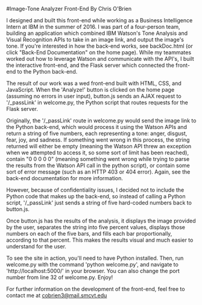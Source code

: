 #Image-Tone Analyzer Front-End
By Chris O'Brien

I designed and built this front-end while working as a Business Intelligence Intern at IBM in the summer of 2016. I was part of a four-person team, building an application which combined IBM Watson's Tone Analysis and Visual Recognition APIs to take in an image link, and output the image's tone. If you're interested in how the back-end works, see backDoc.html (or click "Back-End Documentation" on the home page). While my teammates worked out how to leverage Watson and communicate with the API's, I built the interactive front-end, and the Flask server which connected the front-end to the Python back-end.

The result of our work was a wed front-end built with HTML, CSS, and JavaScript. When the 'Analyze!' button is clicked on the home page (assuming no errors in user input), button.js sends an AJAX request to '/_passLink' in welcome.py, the Python script that routes requests for the Flask server. 

Originally, the '/_passLink' route in welcome.py would send the image link to the Python back-end, which would process it using the Watson APIs and return a string of five numbers, each representing a tone: anger, disgust, fear, joy, and sadness. If something went wrong in this process, the string returned will either be empty (meaning the Watson API threw an exception when we attempted to access it, so some sort of limit has been reached), contain "0 0 0 0 0" (meaning something went wrong while trying to parse the results from the Watson API call in the python script), or contain some sort of error message (such as an HTTP 403 or 404 error). Again, see the back-end documentation for more information.

However, because of confidentiality issues, I decided not to include the Python code that makes up the back-end, so instead of calling a Python script, '/_passLink' just sends a string of five hard-coded numbers back to button.js.

Once button.js has the results of the analysis, it displays the image provided by the user, separates the string into five percent values, displays those numbers on each of the five bars, and fills each bar proportionally, according to that percent. This makes the results visual and much easier to understand for the user.

To see the site in action, you'll need to have Python installed. Then, run welcome.py with the command 'python welcome.py', and navigate to 'http://localhost:5000/' in your browser. You can also change the port number from line 32 of welcome.py. Enjoy!

For further information on the development of the front-end, feel free to contact me at cobrien3@mail.smcvt.edu
